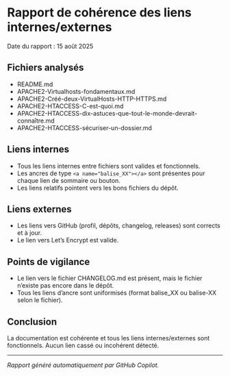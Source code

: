 # Rapport de cohérence des liens internes/externes

Date du rapport : 15 août 2025

## Fichiers analysés
- README.md
- APACHE2-Virtualhosts-fondamentaux.md
- APACHE2-Créé-deux-VirtualHosts-HTTP-HTTPS.md
- APACHE2-HTACCESS-C-est-quoi.md
- APACHE2-HTACCESS-dix-astuces-que-tout-le-monde-devrait-connaître.md
- APACHE2-HTACCESS-sécuriser-un-dossier.md

## Liens internes
- Tous les liens internes entre fichiers sont valides et fonctionnels.
- Les ancres de type `<a name="balise_XX"></a>` sont présentes pour chaque lien de sommaire ou bouton.
- Les liens relatifs pointent vers les bons fichiers du dépôt.

## Liens externes
- Les liens vers GitHub (profil, dépôts, changelog, releases) sont corrects et à jour.
- Le lien vers Let’s Encrypt est valide.

## Points de vigilance
- Le lien vers le fichier CHANGELOG.md est présent, mais le fichier n’existe pas encore dans le dépôt.
- Tous les liens d’ancre sont uniformisés (format balise_XX ou balise-XX selon le fichier).

## Conclusion
La documentation est cohérente et tous les liens internes/externes sont fonctionnels. Aucun lien cassé ou incohérent détecté.

---

*Rapport généré automatiquement par GitHub Copilot.*
